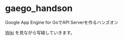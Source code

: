 # gaego_handson

Google App Engine for GoでAPI Serverを作るハンズオン

[Wiki](https://github.com/sinmetal/gaego_handson/wiki) を見ながら写経していきます。